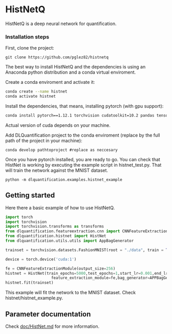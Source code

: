 # HistNetQ
HistNetQ is a deep neural network for quantification.

### Installation steps
First, clone the project:
```
git clone https://github.com/pglez82/histnetq
```

The best way to install HistNetQ and the dependencies is using an Anaconda python distribution and a conda virtual enviroment.

Create a conda enviroment and activate it:
```sh
conda create --name histnet
conda activate histnet
```
Install the dependencies, that means, installing pytorch (with gpu support):

```bash
conda install pytorch==1.12.1 torchvision cudatoolkit=10.2 pandas tensorboard wandb scikit-learn==1.0.1 scipy==1.7.1 tqdm quadprog cvxpy -c pytorch
```
Actual version of cuda depends on your machine.

Add DLQuantification project to the conda enviroment (replace by the full path of the project in your machine):
```
conda develop pathtoproject #replace as neccesary
```

Once you have pytorch installed, you are ready to go. You can check that HistNet is working by executing the example script in histnet_test.py. That will train the network against the MNIST dataset.

```
python -m dlquantification.examples.histnet_example
```

## Getting started

Here there a basic example of how to use HistNetQ.
```python
import torch
import torchvision
import torchvision.transforms as transforms
from dlquantification.featureextraction.cnn import CNNFeatureExtractionModule
from dlquantification.histnet import HistNet
from dlquantification.utils.utils import AppBagGenerator

trainset = torchvision.datasets.FashionMNIST(root = "./data", train = True, download = True, transform = transforms.ToTensor())

device = torch.device('cuda:1')

fe = CNNFeatureExtractionModule(output_size=256)
histnet = HistNet(train_epochs=5000,test_epochs=1,start_lr=0.001,end_lr=0.000001,n_bags=500,bag_size=16,n_bins=8,random_seed = 2032,linear_sizes=[256],
                    feature_extraction_module=fe,bag_generator=APPBagGenerator(device=device),batch_size=16,quant_loss=torch.nn.L1Loss(),lr_factor=0.2, patience=20, dropout=0.05,epsilon=0,weight_decay=0,histogram='hard',use_labels=False,val_split=0.2,device=device,verbose=1,dataset_name="test_mnist")
histnet.fit(trainset)
```
This example will fit the network to the MNIST dataset. Check histnet/histnet_example.py.

## Parameter documentation

Check [doc/HistNet.md](doc/HistNet.md) for more information.
